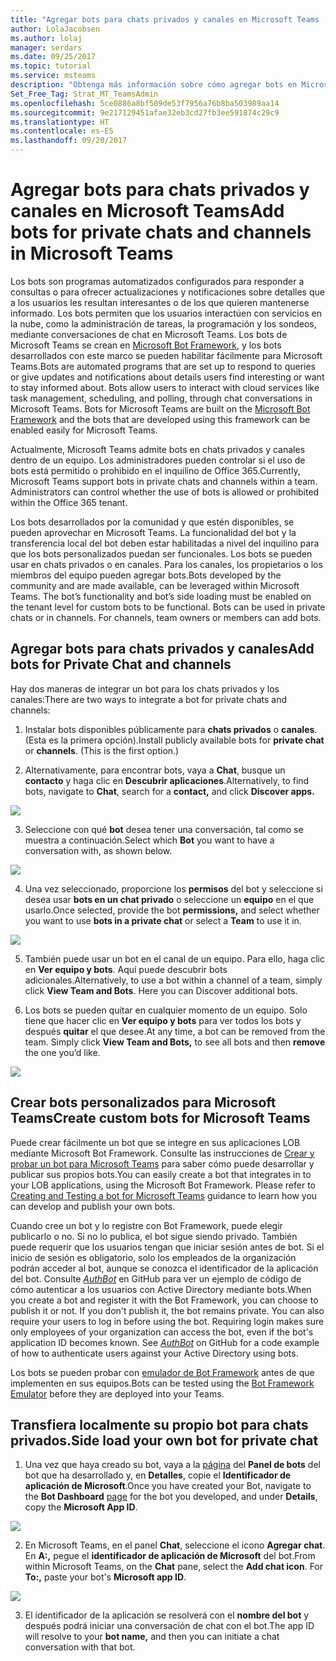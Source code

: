```yaml
---
title: "Agregar bots para chats privados y canales en Microsoft Teams | Soporte técnico de Microsoft"
author: LolaJacobsen
ms.author: lolaj
manager: serdars
ms.date: 09/25/2017
ms.topic: tutorial
ms.service: msteams
description: "Obtenga más información sobre cómo agregar bots en Microsoft Teams para chats privados y canales, crear bots personalizados y transferir localmente su propio bot para chats privados."
Set_Free_Tag: Strat_MT_TeamsAdmin
ms.openlocfilehash: 5ce0886a8bf509de53f7956a76b8ba503989aa14
ms.sourcegitcommit: 9e217129451afae32eb3cd27fb3ee591874c29c9
ms.translationtype: HT
ms.contentlocale: es-ES
ms.lasthandoff: 09/20/2017
---
```

<a name="add-bots-for-private-chats-and-channels-in-microsoft-teams"></a><span data-ttu-id="74afc-103">Agregar bots para chats privados y canales en Microsoft Teams</span><span class="sxs-lookup"><span data-stu-id="74afc-103">Add bots for private chats and channels in Microsoft Teams</span></span>
==========================================================

<span data-ttu-id="74afc-p101">Los bots son programas automatizados configurados para responder a consultas o para ofrecer actualizaciones y notificaciones sobre detalles que a los usuarios les resultan interesantes o de los que quieren mantenerse informado. Los bots permiten que los usuarios interactúen con servicios en la nube, como la administración de tareas, la programación y los sondeos, mediante conversaciones de chat en Microsoft Teams. Los bots de Microsoft Teams se crean en [Microsoft Bot Framework](https://go.microsoft.com/fwlink/?linkid=854370), y los bots desarrollados con este marco se pueden habilitar fácilmente para Microsoft Teams.</span><span class="sxs-lookup"><span data-stu-id="74afc-p101">Bots are automated programs that are set up to respond to queries or give updates and notifications about details users find interesting or want to stay informed about. Bots allow users to interact with cloud services like task management, scheduling, and polling, through chat conversations in Microsoft Teams. Bots for Microsoft Teams are built on the [Microsoft Bot Framework](https://go.microsoft.com/fwlink/?linkid=854370) and the bots that are developed using this framework can be enabled easily for Microsoft Teams.</span></span>

<span data-ttu-id="74afc-p102">Actualmente, Microsoft Teams admite bots en chats privados y canales dentro de un equipo. Los administradores pueden controlar si el uso de bots está permitido o prohibido en el inquilino de Office 365.<span id="_T-Bot" class="anchor"></span></span><span class="sxs-lookup"><span data-stu-id="74afc-p102">Currently, Microsoft Teams support bots in private chats and channels within a team. Administrators can control whether the use of bots is allowed or prohibited within the Office 365 tenant.<span id="_T-Bot" class="anchor"></span></span></span>

<span data-ttu-id="74afc-p103">Los bots desarrollados por la comunidad y que estén disponibles, se pueden aprovechar en Microsoft Teams. La funcionalidad del bot y la transferencia local del bot deben estar habilitadas a nivel del inquilino para que los bots personalizados puedan ser funcionales. Los bots se pueden usar en chats privados o en canales. Para los canales, los propietarios o los miembros del equipo pueden agregar bots.</span><span class="sxs-lookup"><span data-stu-id="74afc-p103">Bots developed by the community and are made available, can be leveraged within Microsoft Teams. The bot’s functionality and bot’s side loading must be enabled on the tenant level for custom bots to be functional. Bots can be used in private chats or in channels. For channels, team owners or members can add bots.</span></span>

<a name="add-bots-for-private-chat-and-channels"></a><span data-ttu-id="74afc-113">Agregar bots para chats privados y canales</span><span class="sxs-lookup"><span data-stu-id="74afc-113">Add bots for Private Chat and channels</span></span>
--------------------------------------

<span data-ttu-id="74afc-114">Hay dos maneras de integrar un bot para los chats privados y los canales:</span><span class="sxs-lookup"><span data-stu-id="74afc-114">There are two ways to integrate a bot for private chats and channels:</span></span>

1.  <span data-ttu-id="74afc-p104">Instalar bots disponibles públicamente para **chats privados** o **canales**. (Esta es la primera opción).</span><span class="sxs-lookup"><span data-stu-id="74afc-p104">Install publicly available bots for **private chat** or **channels**. (This is the first option.)</span></span>

2.  <span data-ttu-id="74afc-117">Alternativamente, para encontrar bots, vaya a **Chat**, busque un **contacto** y haga clic en **Descubrir aplicaciones**.</span><span class="sxs-lookup"><span data-stu-id="74afc-117">Alternatively, to find bots, navigate to **Chat**, search for a **contact,** and click **Discover apps.**</span></span>

![](media/Add_bots_for_private_chats_and_channels_in_Microsoft_Teams_image1.png)

3.  <span data-ttu-id="74afc-118">Seleccione con qué **bot** desea tener una conversación, tal como se muestra a continuación.</span><span class="sxs-lookup"><span data-stu-id="74afc-118">Select which **Bot** you want to have a conversation with, as shown below.</span></span>

![](media/Add_bots_for_private_chats_and_channels_in_Microsoft_Teams_image2.png)

4.  <span data-ttu-id="74afc-119">Una vez seleccionado, proporcione los **permisos** del bot y seleccione si desea usar **bots en un chat privado** o seleccione un **equipo** en el que usarlo.</span><span class="sxs-lookup"><span data-stu-id="74afc-119">Once selected, provide the bot **permissions,** and select whether you want to use **bots in a private chat** or select a **Team** to use it in.</span></span>

![](media/Add_bots_for_private_chats_and_channels_in_Microsoft_Teams_image3.png)

5.  <span data-ttu-id="74afc-p105">También puede usar un bot en el canal de un equipo. Para ello, haga clic en **Ver equipo y bots**. Aquí puede descubrir bots adicionales.</span><span class="sxs-lookup"><span data-stu-id="74afc-p105">Alternatively, to use a bot within a channel of a team, simply click **View Team and Bots**. Here you can Discover additional bots.</span></span>

6.  <span data-ttu-id="74afc-p106">Los bots se pueden quitar en cualquier momento de un equipo. Solo tiene que hacer clic en **Ver equipo y bots** para ver todos los bots y después **quitar** el que desee.</span><span class="sxs-lookup"><span data-stu-id="74afc-p106">At any time, a bot can be removed from the team. Simply click **View Team and Bots,** to see all bots and then **remove** the one you’d like.</span></span>

![](media/Add_bots_for_private_chats_and_channels_in_Microsoft_Teams_image4.png)

<a name="create-custom-bots-for-microsoft-teams"></a><span data-ttu-id="74afc-124">Crear bots personalizados para Microsoft Teams</span><span class="sxs-lookup"><span data-stu-id="74afc-124">Create custom bots for Microsoft Teams</span></span>
--------------------------------------

<span data-ttu-id="74afc-p107">Puede crear fácilmente un bot que se integre en sus aplicaciones LOB mediante Microsoft Bot Framework. Consulte las instrucciones de [Crear y probar un bot para Microsoft Teams](https://go.microsoft.com/fwlink/?linkid=854371) para saber cómo puede desarrollar y publicar sus propios bots.</span><span class="sxs-lookup"><span data-stu-id="74afc-p107">You can easily create a bot that integrates in to your LOB applications, using the Microsoft Bot Framework. Please refer to [Creating and Testing a bot for Microsoft Teams](https://go.microsoft.com/fwlink/?linkid=854371) guidance to learn how you can develop and publish your own bots.</span></span>

<span data-ttu-id="74afc-p108">Cuando cree un bot y lo registre con Bot Framework, puede elegir publicarlo o no. Si no lo publica, el bot sigue siendo privado. También puede requerir que los usuarios tengan que iniciar sesión antes de bot. Si el inicio de sesión es obligatorio, solo los empleados de la organización podrán acceder al bot, aunque se conozca el identificador de la aplicación del bot. Consulte [*AuthBot*](https://go.microsoft.com/fwlink/?linkid=854372) en GitHub para ver un ejemplo de código de cómo autenticar a los usuarios con Active Directory mediante bots.</span><span class="sxs-lookup"><span data-stu-id="74afc-p108">When you create a bot and register it with the Bot Framework, you can choose to publish it or not. If you don't publish it, the bot remains private. You can also require your users to log in before using the bot. Requiring login makes sure only employees of your organization can access the bot, even if the bot's application ID becomes known. See [*AuthBot*](https://go.microsoft.com/fwlink/?linkid=854372) on GitHub for a code example of how to authenticate users against your Active Directory using bots.</span></span>

<span data-ttu-id="74afc-132">Los bots se pueden probar con [emulador de Bot Framework](https://go.microsoft.com/fwlink/?linkid=854373) antes de que implementen en sus equipos.</span><span class="sxs-lookup"><span data-stu-id="74afc-132">Bots can be tested using the [Bot Framework Emulator](https://go.microsoft.com/fwlink/?linkid=854373) before they are deployed into your Teams.</span></span>

<a name="side-load-your-own-bot-for-private-chat"></a><span data-ttu-id="74afc-133">Transfiera localmente su propio bot para chats privados.</span><span class="sxs-lookup"><span data-stu-id="74afc-133">Side load your own bot for private chat</span></span>
---------------------------------------

1.  <span data-ttu-id="74afc-134">Una vez que haya creado su bot, vaya a la [página](https://go.microsoft.com/fwlink/?linkid=854374) del **Panel de bots** del bot que ha desarrollado y, en **Detalles**, copie el **Identificador de aplicación de Microsoft**.</span><span class="sxs-lookup"><span data-stu-id="74afc-134">Once you have created your Bot, navigate to the **Bot Dashboard** [page](https://go.microsoft.com/fwlink/?linkid=854374) for the bot you developed, and under **Details**, copy the **Microsoft App ID**.</span></span>

![](media/Add_bots_for_private_chats_and_channels_in_Microsoft_Teams_image5.png)

2.  <span data-ttu-id="74afc-p109">En Microsoft Teams, en el panel **Chat**, seleccione el icono **Agregar chat**. En **A:,** pegue el **identificador de aplicación de Microsoft** del bot.</span><span class="sxs-lookup"><span data-stu-id="74afc-p109">From within Microsoft Teams, on the **Chat** pane, select the **Add chat icon**. For **To:,** paste your bot's **Microsoft app ID**.</span></span>

![](media/Add_bots_for_private_chats_and_channels_in_Microsoft_Teams_image6.png)

3.  <span data-ttu-id="74afc-137">El identificador de la aplicación se resolverá con el **nombre del bot** y después podrá iniciar una conversación de chat con el bot.</span><span class="sxs-lookup"><span data-stu-id="74afc-137">The app ID will resolve to your **bot name,** and then you can initiate a chat conversation with that bot.</span></span>
